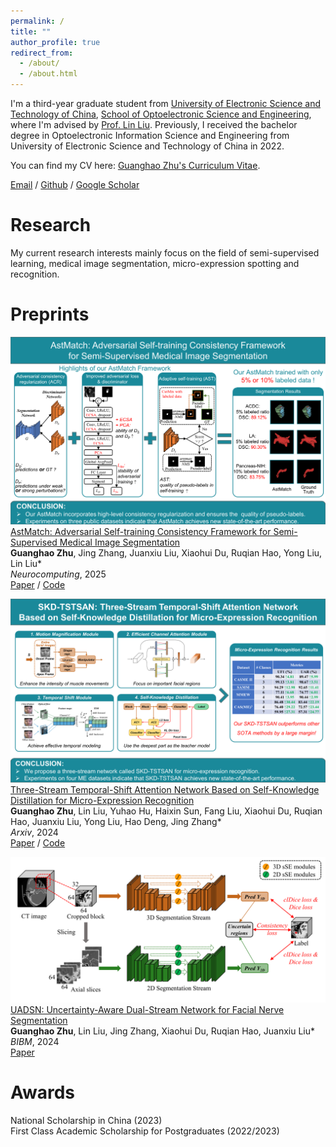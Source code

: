 ```yaml
---
permalink: /
title: ""
author_profile: true
redirect_from: 
  - /about/
  - /about.html
---
```


I'm a third-year graduate student from [University of Electronic Science and Technology of China](https://www.uestc.edu.cn/), [School of Optoelectronic Science and Engineering](https://sose.uestc.edu.cn/), where I'm advised by [Prof. Lin Liu](https://faculty.uestc.edu.cn/liulinMOEMIL/zh_CN/index.htm). Previously, I received the bachelor degree in Optoelectronic Information Science and Engineering from University of Electronic Science and Technology of China in 2022.

You can find my CV here: [Guanghao Zhu's Curriculum Vitae](../assets/Guanghao_Zhu_CV.pdf).

[Email](mailto:gzhu663663@gmail.com) / [Github](https://github.com/GuanghaoZhu663) / [Google Scholar](https://scholar.google.com.hk/citations?user=DLCTYXwAAAAJ&hl=zh-CN&oi=sra)

Research
======
My current research interests mainly focus on the field of semi-supervised learning, medical image segmentation, micro-expression spotting and recognition.

Preprints
======
![The framework of our AstMatch](/images/AstMatch.png)  
[AstMatch: Adversarial Self-training Consistency Framework for Semi-Supervised Medical Image Segmentation](https://arxiv.org/abs/2406.19649)  
**Guanghao Zhu**, Jing Zhang, Juanxiu Liu, Xiaohui Du, Ruqian Hao, Yong Liu, Lin Liu*  
*Neurocomputing*, 2025  
[Paper](https://www.sciencedirect.com/science/article/pii/S0925231225011634) / [Code](https://github.com/GuanghaoZhu663/AstMatch)  


![The framework of our SKD-TSTSAN](/images/SKD-TSTSAN.png)  
[Three-Stream Temporal-Shift Attention Network Based on Self-Knowledge Distillation for Micro-Expression Recognition](https://arxiv.org/abs/2406.17538)  
**Guanghao Zhu**, Lin Liu, Yuhao Hu, Haixin Sun, Fang Liu, Xiaohui Du, Ruqian Hao, Juanxiu Liu, Yong Liu, Hao Deng, Jing Zhang*  
*Arxiv*, 2024  
[Paper](https://arxiv.org/abs/2406.17538) / [Code](https://github.com/GuanghaoZhu663/SKD-TSTSAN)  


![The framework of our UADSN](/images/UADSN.png)  
[UADSN: Uncertainty-Aware Dual-Stream Network for Facial Nerve Segmentation](https://ieeexplore.ieee.org/abstract/document/10822625/)  
**Guanghao Zhu**, Lin Liu, Jing Zhang, Xiaohui Du, Ruqian Hao, Juanxiu Liu*  
*BIBM*, 2024  
[Paper](https://ieeexplore.ieee.org/abstract/document/10822625/)  

Awards
======
National Scholarship in China (2023)  
First Class Academic Scholarship for Postgraduates (2022/2023)
